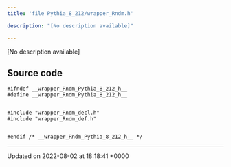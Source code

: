 ```yaml
---
title: 'file Pythia_8_212/wrapper_Rndm.h'

description: "[No description available]"

---
```







[No description available]




## Source code

```
#ifndef __wrapper_Rndm_Pythia_8_212_h__
#define __wrapper_Rndm_Pythia_8_212_h__


#include "wrapper_Rndm_decl.h"
#include "wrapper_Rndm_def.h"


#endif /* __wrapper_Rndm_Pythia_8_212_h__ */
```


-------------------------------

Updated on 2022-08-02 at 18:18:41 +0000
